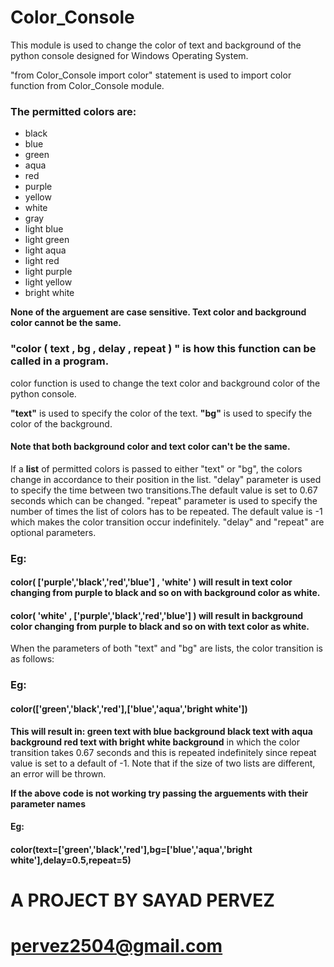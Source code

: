 # Color_Console

This module is used to change the color of text and background of the python console designed for Windows Operating System.

"from Color_Console import color" statement is used to import color function from Color_Console module.

### The permitted colors are:
* black
* blue
* green
* aqua
* red
* purple
* yellow
* white
* gray
* light blue
* light green
* light aqua
* light red
* light purple
* light yellow
* bright white

**None of the arguement are case sensitive. Text color and background color cannot be the same.**

### "color ( text , bg , delay , repeat ) " is how this function can be called in a program.
color function is used to change the text color and background color of the python console.

**"text"** is used to specify the color of the text.
**"bg"** is used to specify the color of the background.
#### **Note that both background color and text color can't be the same.**

If a **list** of permitted colors is passed to either "text" or "bg", the colors change in accordance to their position in the list.
"delay" parameter is used to specify the time between two transitions.The default value is set to 0.67 seconds which can be changed.
"repeat" parameter is used to specify the number of times the list of colors has to be repeated. The default value is -1 which makes the color transition occur indefinitely.
"delay" and "repeat" are optional parameters.
### Eg:
#### color( ['purple','black','red','blue'] , 'white' ) will result in text color changing from purple to black and so on with background color as white.
#### color( 'white' , ['purple','black','red','blue'] ) will result in background color changing from purple to black and so on with text color as white.

When the parameters of both "text" and "bg" are lists, the color transition is as follows:
### Eg:
####    color(['green','black','red'],['blue','aqua','bright white'])

**This will result in:
green text with blue         background
black text with aqua         background
red   text with bright white background**
in which the color transition takes 0.67 seconds and this is repeated indefinitely since repeat value is set to a default of -1.
Note that if the size of two lists are different, an error will be thrown.

**If the above code is not working try passing the arguements with their parameter names**
#### **Eg:**
#### **color(text=['green','black','red'],bg=['blue','aqua','bright white'],delay=0.5,repeat=5)**
#     A PROJECT BY SAYAD PERVEZ 
#     pervez2504@gmail.com
